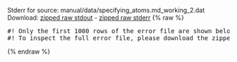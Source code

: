Stderr for source:  manual/data/specifying_atoms.md_working_2.dat   
Download: [zipped raw stdout](specifying_atoms.md_working_2.dat.plumed_master.stdout.txt.zip) - [zipped raw stderr](specifying_atoms.md_working_2.dat.plumed_master.stderr.txt.zip) 
{% raw %}
<pre>
#! Only the first 1000 rows of the error file are shown below
#! To inspect the full error file, please download the zipped raw stderr file above
</pre>
{% endraw %}
